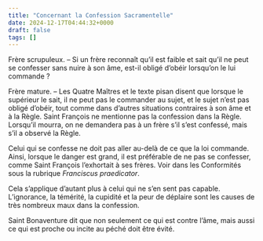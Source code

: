 ```yaml
---
title: "Concernant la Confession Sacramentelle"
date: 2024-12-17T04:44:32+0000
draft: false
tags: []
---
```


Frère scrupuleux. – Si un frère reconnaît qu’il est faible et sait qu’il ne peut se confesser sans nuire à son âme, est-il obligé d’obéir lorsqu’on le lui commande ?

Frère mature. – Les Quatre Maîtres et le texte pisan disent que lorsque le supérieur le sait, il ne peut pas le commander au sujet, et le sujet n’est pas obligé d’obéir, tout comme dans d’autres situations contraires à son âme et à la Règle. Saint François ne mentionne pas la confession dans la Règle. Lorsqu’il mourra, on ne demandera pas à un frère s’il s’est confessé, mais s’il a observé la Règle.

Celui qui se confesse ne doit pas aller au-delà de ce que la loi commande. Ainsi, lorsque le danger est grand, il est préférable de ne pas se confesser, comme Saint François l’exhortait à ses frères. Voir dans les Conformités sous la rubrique *Franciscus praedicator*.

Cela s’applique d’autant plus à celui qui ne s’en sent pas capable. L’ignorance, la témérité, la cupidité et la peur de déplaire sont les causes de très nombreux maux dans la confession.

Saint Bonaventure dit que non seulement ce qui est contre l’âme, mais aussi ce qui est proche ou incite au péché doit être évité.

